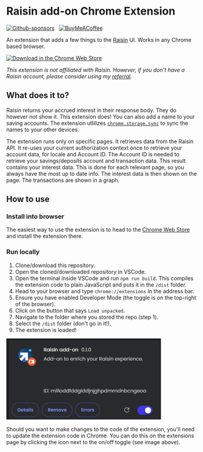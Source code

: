 # Raisin add-on Chrome Extension

[![Github-sponsors](https://img.shields.io/badge/sponsor-30363D?style=for-the-badge&logo=GitHub-Sponsors&logoColor=#EA4AAA)](https://github.com/sponsors/dickwolff) &nbsp;
[![BuyMeACoffee](https://img.shields.io/badge/Buy%20Me%20a%20Coffee-ffdd00?style=for-the-badge&logo=buy-me-a-coffee&logoColor=black)](https://www.buymeacoffee.com/dickw0lff)

An extension that adds a few things to the [Raisin](https://raisin.com) UI. Works in any Chrome based browser.

[![Download in the Chrome Web Store](https://developer.chrome.com/static/docs/webstore/branding/image/206x58-chrome-web-bcb82d15b2486.png)](https://chromewebstore.google.com/detail/raisin-add-on/babbbcheilomdpnkhecakajnojfbcphg)

_This extension is not affiliated with Raisin. However, if you don't have a Raisin account, please consider using my [referral](https://www.raisin.nl/referral/?raf=d5f9d6f44d10492eb05de42674ea748d4c24330f)._

## What does it to?

Raisin returns your accrued interest in their response body. They do however not show it. This extension does! You can also add a name to your saving accounts. The extension utlilizes [`chrome.storage.sync`](https://developer.chrome.com/docs/extensions/reference/api/storage?hl=nl#property-sync) to sync the names to your other devices.

The extension runs only on specific pages. It retrieves data from the Raisin API. It re-uses your current authorization context once to retrieve your account data, for locale and Account ID. The Account ID is needed to retrieve your savings/deposits account and transaction data. This result contains your interest data. This is done for each relevant page, so you always have the most up to date info. The interest data is then shown on the page. The transactions are shown in a graph.

## How to use

### Install into browser

The easiest way to use the extension is to head to the [Chrome Web Store](https://chromewebstore.google.com/detail/raisin-add-on/babbbcheilomdpnkhecakajnojfbcphg) and install the extension there.

### Run locally

1. Clone/download this repository.
2. Open the cloned/downloaded repository in VSCode.
3. Open the terminal inside VSCode and run `npm run build`. This compiles the extension code to plain JavaScript and puts it in the `/dist` folder.
4. Head to your browser and type `chrome://extensions` in the address bar.
5. Ensure you have enabled Developer Mode (the toggle is on the top-right of the browser).
6. Click on the button that says `Load unpacked`.
7. Navigate to the folder where you stored the repo (step 1).
8. Select the `/dist` folder (don't go in it!).
9. The extension is loaded!

![Locally run extension](img/local.png)

Should you want to make changes to the code of the extension, you'll need to update the extension code in Chrome. You can do this on the extensions page by clicking the icon next to the on/off toggle (see image above).
